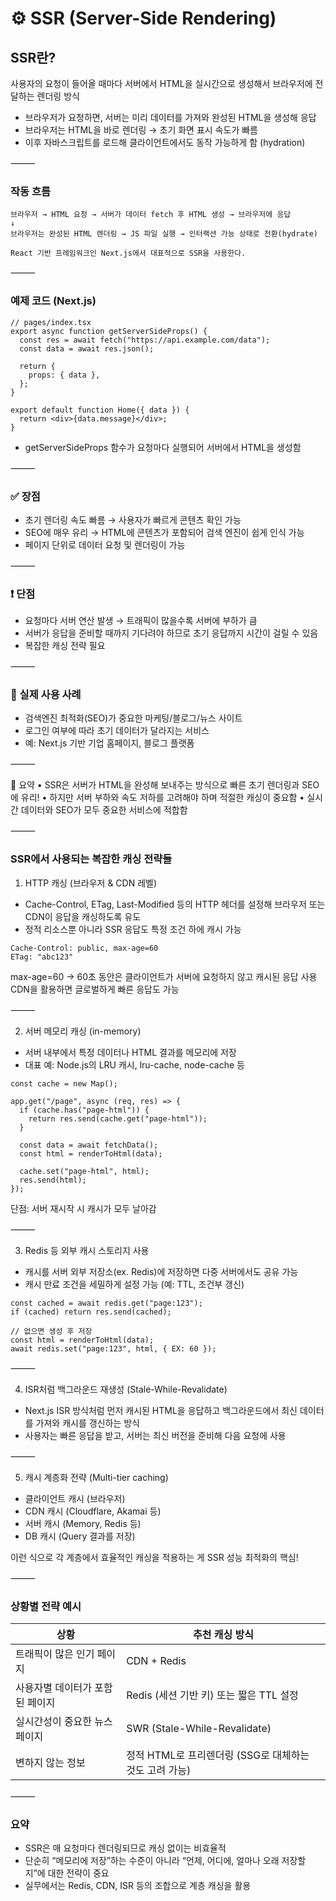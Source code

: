 # ⚙️ SSR (Server-Side Rendering)

## SSR란?
사용자의 요청이 들어올 때마다 서버에서 HTML을 실시간으로 생성해서 브라우저에 전달하는 렌더링 방식
- 브라우저가 요청하면, 서버는 미리 데이터를 가져와 완성된 HTML을 생성해 응답
- 브라우저는 HTML을 바로 렌더링 → 초기 화면 표시 속도가 빠름
- 이후 자바스크립트를 로드해 클라이언트에서도 동작 가능하게 함 (hydration)

⸻

### 작동 흐름
```
브라우저 → HTML 요청 → 서버가 데이터 fetch 후 HTML 생성 → 브라우저에 응답
↓
브라우저는 완성된 HTML 렌더링 → JS 파일 실행 → 인터랙션 가능 상태로 전환(hydrate)

React 기반 프레임워크인 Next.js에서 대표적으로 SSR을 사용한다.
```
⸻

### 예제 코드 (Next.js)
```
// pages/index.tsx
export async function getServerSideProps() {
  const res = await fetch("https://api.example.com/data");
  const data = await res.json();

  return {
    props: { data },
  };
}

export default function Home({ data }) {
  return <div>{data.message}</div>;
}
```
- getServerSideProps 함수가 요청마다 실행되어 서버에서 HTML을 생성함

⸻

### ✅ 장점
- 초기 렌더링 속도 빠름 → 사용자가 빠르게 콘텐츠 확인 가능
- SEO에 매우 유리 → HTML에 콘텐츠가 포함되어 검색 엔진이 쉽게 인식 가능
- 페이지 단위로 데이터 요청 및 렌더링이 가능

⸻

### ❗ 단점
- 요청마다 서버 연산 발생 → 트래픽이 많을수록 서버에 부하가 큼
- 서버가 응답을 준비할 때까지 기다려야 하므로 초기 응답까지 시간이 걸릴 수 있음
- 복잡한 캐싱 전략 필요

⸻

### 🧠 실제 사용 사례
- 검색엔진 최적화(SEO)가 중요한 마케팅/블로그/뉴스 사이트
- 로그인 여부에 따라 초기 데이터가 달라지는 서비스
- 예: Next.js 기반 기업 홈페이지, 블로그 플랫폼

⸻

📝 요약
	•	SSR은 서버가 HTML을 완성해 보내주는 방식으로 빠른 초기 렌더링과 SEO에 유리!
	•	하지만 서버 부하와 속도 저하를 고려해야 하며 적절한 캐싱이 중요함
	•	실시간 데이터와 SEO가 모두 중요한 서비스에 적합함

⸻
### SSR에서 사용되는 복잡한 캐싱 전략들

1. HTTP 캐싱 (브라우저 & CDN 레벨)
- Cache-Control, ETag, Last-Modified 등의 HTTP 헤더를 설정해 브라우저 또는 CDN이 응답을 캐싱하도록 유도
- 정적 리소스뿐 아니라 SSR 응답도 특정 조건 하에 캐시 가능

```
Cache-Control: public, max-age=60
ETag: "abc123"
```
max-age=60 → 60초 동안은 클라이언트가 서버에 요청하지 않고 캐시된 응답 사용
CDN을 활용하면 글로벌하게 빠른 응답도 가능

⸻

2. 서버 메모리 캐싱 (in-memory)
- 서버 내부에서 특정 데이터나 HTML 결과를 메모리에 저장
- 대표 예: Node.js의 LRU 캐시, lru-cache, node-cache 등
```
const cache = new Map();

app.get("/page", async (req, res) => {
  if (cache.has("page-html")) {
    return res.send(cache.get("page-html"));
  }

  const data = await fetchData();
  const html = renderToHtml(data);

  cache.set("page-html", html);
  res.send(html);
});
```
단점: 서버 재시작 시 캐시가 모두 날아감

⸻

3. Redis 등 외부 캐시 스토리지 사용
- 캐시를 서버 외부 저장소(ex. Redis)에 저장하면 다중 서버에서도 공유 가능
- 캐시 만료 조건을 세밀하게 설정 가능 (예: TTL, 조건부 갱신)
```
const cached = await redis.get("page:123");
if (cached) return res.send(cached);

// 없으면 생성 후 저장
const html = renderToHtml(data);
await redis.set("page:123", html, { EX: 60 });
```

⸻

4. ISR처럼 백그라운드 재생성 (Stale-While-Revalidate)
- Next.js ISR 방식처럼 먼저 캐시된 HTML을 응답하고 백그라운드에서 최신 데이터를 가져와 캐시를 갱신하는 방식
- 사용자는 빠른 응답을 받고, 서버는 최신 버전을 준비해 다음 요청에 사용

⸻

5. 캐시 계층화 전략 (Multi-tier caching)
- 클라이언트 캐시 (브라우저)
- CDN 캐시 (Cloudflare, Akamai 등)
- 서버 캐시 (Memory, Redis 등)
- DB 캐시 (Query 결과를 저장)

이런 식으로 각 계층에서 효율적인 캐싱을 적용하는 게 SSR 성능 최적화의 핵심!

⸻

### 상황별 전략 예시

| 상황                             | 추천 캐싱 방식                                             |
|----------------------------------|------------------------------------------------------------|
| 트래픽이 많은 인기 페이지        | CDN + Redis                                                |
| 사용자별 데이터가 포함된 페이지   | Redis (세션 기반 키) 또는 짧은 TTL 설정                   |
| 실시간성이 중요한 뉴스 페이지   | SWR (Stale-While-Revalidate)                              |
| 변하지 않는 정보                 | 정적 HTML로 프리렌더링 (SSG로 대체하는 것도 고려 가능)   |


⸻

### 요약
- SSR은 매 요청마다 렌더링되므로 캐싱 없이는 비효율적
- 단순히 “메모리에 저장”하는 수준이 아니라 “언제, 어디에, 얼마나 오래 저장할지”에 대한 전략이 중요
- 실무에서는 Redis, CDN, ISR 등의 조합으로 계층 캐싱을 활용

